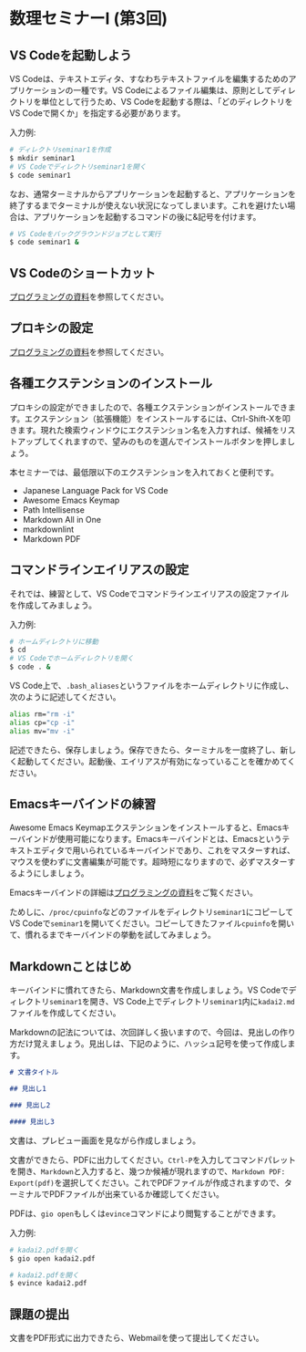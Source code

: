 # 数理セミナーI (第3回)

## VS Codeを起動しよう

VS Codeは、テキストエディタ、すなわちテキストファイルを編集するためのアプリケーションの一種です。VS Codeによるファイル編集は、原則としてディレクトリを単位として行うため、VS Codeを起動する際は、「どのディレクトリをVS Codeで開くか」を指定する必要があります。

入力例:

```bash
# ディレクトリseminar1を作成
$ mkdir seminar1
# VS Codeでディレクトリseminar1を開く
$ code seminar1
```

なお、通常ターミナルからアプリケーションを起動すると、アプリケーションを終了するまでターミナルが使えない状況になってしまいます。これを避けたい場合は、アプリケーションを起動するコマンドの後に&記号を付けます。

```bash
# VS Codeをバックグラウンドジョブとして実行
$ code seminar1 &
```

## VS Codeのショートカット

[プログラミングの資料](../programming2024/programming-2.md#vs-code-ショートカット)を参照してください。

## プロキシの設定

[プログラミングの資料](../programming2024/programming-2.md#プロキシの設定vs-code)を参照してください。

## 各種エクステンションのインストール

プロキシの設定ができましたので、各種エクステンションがインストールできます。エクステンション（拡張機能）をインストールするには、Ctrl-Shift-Xを叩きます。現れた検索ウィンドウにエクステンション名を入力すれば、候補をリストアップしてくれますので、望みのものを選んでインストールボタンを押しましょう。

本セミナーでは、最低限以下のエクステンションを入れておくと便利です。

+ Japanese Language Pack for VS Code
+ Awesome Emacs Keymap
+ Path Intellisense
+ Markdown All in One
+ markdownlint
+ Markdown PDF

## コマンドラインエイリアスの設定

それでは、練習として、VS Codeでコマンドラインエイリアスの設定ファイルを作成してみましょう。

入力例:

```bash
# ホームディレクトリに移動
$ cd
# VS Codeでホームディレクトリを開く
$ code . &
```

VS Code上で、`.bash_aliases`というファイルをホームディレクトリに作成し、次のように記述してください。

```bash
alias rm="rm -i"
alias cp="cp -i"
alias mv="mv -i"
```

記述できたら、保存しましょう。保存できたら、ターミナルを一度終了し、新しく起動してください。起動後、エイリアスが有効になっていることを確かめてください。

## Emacsキーバインドの練習

Awesome Emacs Keymapエクステンションをインストールすると、Emacsキーバインドが使用可能になります。Emacsキーバインドとは、Emacsというテキストエディタで用いられているキーバインドであり、これをマスターすれば、マウスを使わずに文書編集が可能です。超時短になりますので、必ずマスターするようにしましょう。

Emacsキーバインドの詳細は[プログラミングの資料](../programming2023/programming-2.md#emacsキーバインディング)をご覧ください。

ためしに、`/proc/cpuinfo`などのファイルをディレクトリ`seminar1`にコピーしてVS Codeで`seminar1`を開いてください。コピーしてきたファイル`cpuinfo`を開いて、慣れるまでキーバインドの挙動を試してみましょう。

## Markdownことはじめ

キーバインドに慣れてきたら、Markdown文書を作成しましょう。VS Codeでディレクトリ`seminar1`を開き、VS Code上でディレクトリ`seminar1`内に`kadai2.md`ファイルを作成してください。

Markdownの記法については、次回詳しく扱いますので、今回は、見出しの作り方だけ覚えましょう。見出しは、下記のように、ハッシュ記号を使って作成します。

```markdown
# 文書タイトル

## 見出し1

### 見出し2

#### 見出し3
```

文書は、プレビュー画面を見ながら作成しましょう。

文書ができたら、PDFに出力してください。`Ctrl-P`を入力してコマンドパレットを開き、`Markdown`と入力すると、幾つか候補が現れますので、`Markdown PDF: Export(pdf)`を選択してください。これでPDFファイルが作成されますので、ターミナルでPDFファイルが出来ているか確認してください。

PDFは、`gio open`もしくは`evince`コマンドにより閲覧することができます。

入力例:

```bash
# kadai2.pdfを開く
$ gio open kadai2.pdf
```

```bash
# kadai2.pdfを開く
$ evince kadai2.pdf
```

## 課題の提出

文書をPDF形式に出力できたら、Webmailを使って提出してください。
